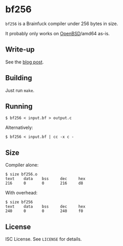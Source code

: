 bf256
=====
`bf256` is a Brainfuck compiler under 256 bytes in size.

It probably only works on
[OpenBSD](https://www.openbsd.org/)/amd64
as-is.

Write-up
--------
See the
[blog post](https://briancallahan.net/blog/20210710.html).

Building
--------
Just run `make`.

Running
-------
```
$ bf256 < input.bf > output.c
```
Alternatively:
```
$ bf256 < input.bf | cc -x c -
```

Size
----
Compiler alone:
```
$ size bf256.o
text    data    bss     dec     hex
216     0       0       216     d8
```

With overhead:
```
$ size bf256
text    data    bss     dec     hex
240     0       0       240     f0
```

License
-------
ISC License. See `LICENSE` for details.
